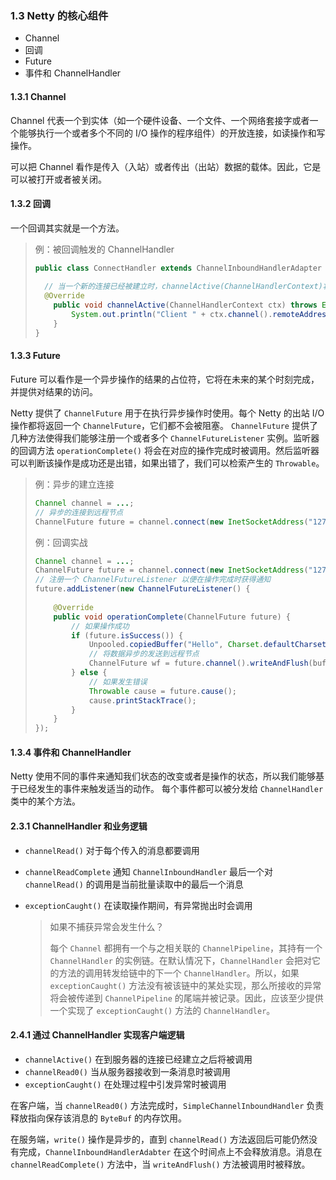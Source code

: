 ### 1.3 Netty 的核心组件

- Channel
- 回调
- Future
- 事件和 ChannelHandler

#### 1.3.1 Channel

Channel 代表一个到实体（如一个硬件设备、一个文件、一个网络套接字或者一个能够执行一个或者多个不同的 I/O 操作的程序组件）的开放连接，如读操作和写操作。

可以把 Channel 看作是传入（入站）或者传出（出站）数据的载体。因此，它是可以被打开或者被关闭。

#### 1.3.2 回调

一个回调其实就是一个方法。

> 例：被回调触发的 ChannelHandler
>
> ```java
> public class ConnectHandler extends ChannelInboundHandlerAdapter {  
>  
> 	// 当一个新的连接已经被建立时，channelActive(ChannelHandlerContext)将会被调用         
>  	@Override
>     public void channelActive(ChannelHandlerContext ctx) throws Exception {
>         System.out.println("Client " + ctx.channel().remoteAddress() + " connected");
>     }
> }
> ```

#### 1.3.3 Future

Future 可以看作是一个异步操作的结果的占位符，它将在未来的某个时刻完成，并提供对结果的访问。

Netty 提供了 `ChannelFuture` 用于在执行异步操作时使用。每个 Netty 的出站 I/O 操作都将返回一个 `ChannelFuture`，它们都不会被阻塞。
`ChannelFuture` 提供了几种方法使得我们能够注册一个或者多个 `ChannelFutureListener` 实例。监听器的回调方法 `operationComplete()` 将会在对应的操作完成时被调用。然后监听器可以判断该操作是成功还是出错，如果出错了，我们可以检索产生的 `Throwable`。

> 例：异步的建立连接
>
> ```java
> Channel channel = ...;
> // 异步的连接到远程节点
> ChannelFuture future = channel.connect(new InetSocketAddress("127.0.0.1", 25));
> ```
>
> 例：回调实战
>
> ```java
> Channel channel = ...;
> ChannelFuture future = channel.connect(new InetSocketAddress("127.0.0.1", 25));
> // 注册一个 ChannelFutureListener 以便在操作完成时获得通知
> future.addListener(new ChannelFutureListener() {
>     
>     @Override
>     public void operationComplete(ChannelFuture future) {
>         // 如果操作成功
>         if (future.isSuccess()) {
>             Unpooled.copiedBuffer("Hello", Charset.defaultCharset());
>             // 将数据异步的发送到远程节点
>             ChannelFuture wf = future.channel().writeAndFlush(buffer);
>         } else {
>             // 如果发生错误
>             Throwable cause = future.cause();
>             cause.printStackTrace();
>         }
>     }
> });
> ```

#### 1.3.4 事件和 ChannelHandler

Netty 使用不同的事件来通知我们状态的改变或者是操作的状态，所以我们能够基于已经发生的事件来触发适当的动作。
每个事件都可以被分发给 `ChannelHandler` 类中的某个方法。

#### 2.3.1 ChannelHandler 和业务逻辑

- `channelRead()` 对于每个传入的消息都要调用

- `channelReadComplete` 通知 `ChannelInboundHandler` 最后一个对 `channelRead()` 的调用是当前批量读取中的最后一个消息

- `exceptionCaught()` 在读取操作期间，有异常抛出时会调用

  > 如果不捕获异常会发生什么？
  >
  > 每个 `Channel` 都拥有一个与之相关联的 `ChannelPipeline`，其持有一个 `ChannelHandler` 的实例链。在默认情况下，`ChannelHandler` 会把对它的方法的调用转发给链中的下一个 `ChannelHandler`。所以，如果 `exceptionCaught()` 方法没有被该链中的某处实现，那么所接收的异常将会被传递到 `ChannelPipeline` 的尾端并被记录。因此，应该至少提供一个实现了 `exceptionCaught()` 方法的 `ChannelHandler`。
  > 

#### 2.4.1 通过 ChannelHandler 实现客户端逻辑

- `channelActive()` 在到服务器的连接已经建立之后将被调用
- `channelRead0()` 当从服务器接收到一条消息时被调用
- `exceptionCaught()` 在处理过程中引发异常时被调用

在客户端，当 `channelRead0()` 方法完成时，`SimpleChannelInboundHandler` 负责释放指向保存该消息的 `ByteBuf` 的内存饮用。

在服务端，`write()` 操作是异步的，直到 `channelRead()` 方法返回后可能仍然没有完成，`ChannelInboundHandlerAdabter` 在这个时间点上不会释放消息。消息在 `channelReadComplete()` 方法中，当 `writeAndFlush()` 方法被调用时被释放。

